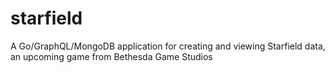# starfield
A Go/GraphQL/MongoDB application for creating and viewing Starfield data, an upcoming game from Bethesda Game Studios
